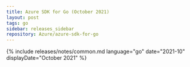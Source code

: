 ```yaml
---
title: Azure SDK for Go (October 2021)
layout: post
tags: go
sidebar: releases_sidebar
repository: Azure/azure-sdk-for-go
---
```

{% include releases/notes/common.md language="go" date="2021-10" displayDate="October 2021" %}
